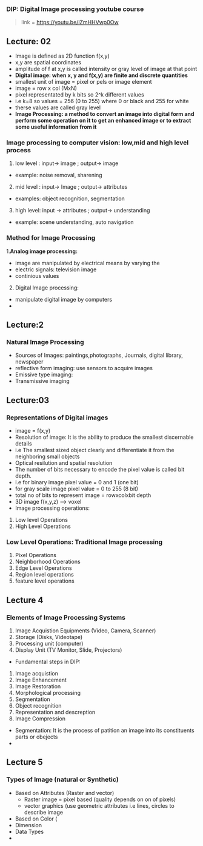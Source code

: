 ### DIP: Digital Image processing youtube course
> link = https://youtu.be/iZmHHVwp0Ow
## Lecture: 02
- Image is defined as 2D function f(x,y)
- x,y are spatial coordinates
- amplitude of f at x,y is called intensity or gray level of image at that point
- **Digital image: when x, y and f(x,y) are finite and discrete quantities**
- smallest unit of image = pixel or pels or image element
- image = row x col (MxN)
- pixel representated by k bits so 2^k different values 
- i.e k=8 so values = 256 (0 to 255) where 0 or black and 255 for white
- therse values are called gray level
- **Image Processing: a method to convert an image into digital form and perform some operation on it to
get an enhanced image or to extract some useful information from it**

### Image processing to computer vision: low,mid and high level process
1. low level : input-> image ; output-> image
  - example: noise removal, sharening
2. mid level : input-> Image ; output-> attributes
  - examples: object recognition, segmentation
3. high level: input -> attributes ; output-> understanding
  - example: scene understanding, auto navigation

### Method for Image Processing
1.**Analog image processing:**
  - image are manipulated by electrical means by varying the
  - electric signals: television image
  - continious values
2. Digital Image processing: 
  - manipulate digital image by computers
  - 


## Lecture:2 
### Natural Image Processing
- Sources of Images: paintings,photographs, Journals, digital library, newspaper
-  reflective form imaging: use sensors to acquire images
-  Emissive type imaging: 
-   Transmissive imaging
## Lecture:03
### Representations of Digital images
- image = f(x,y)
- Resolution of image: It is the ability to produce the smallest discernable details 
- i.e The smallest sized object clearly and differentiate it from the neighboring small objects
- Optical resilution and spatial resolution
- The number of bits necessary to encode the pixel value is called bit depth.
- i.e for binary image pixel value = 0 and 1 (one bit)
- for gray scale image pixel value = 0 to 255 (8 bit)
- total no of bits to represent image = rowxcolxbit depth
- 3D image f(x,y,z) --> voxel
- Image processing operations:
1. Low level Operations
2. High Level Operations
### Low Level Operations: Traditional Image processing
1. Pixel Operations
2. Neighborhood Operations
3. Edge Level Operations
4. Region level operations
5. feature level operations

## Lecture 4
### Elements of Image Processing Systems
1. Image Acquistion Equipments (Video, Camera, Scanner)
2. Storage (Disks, Videotape)
3. Processing unit (computer)
4. Display Unit (TV Monitor, Slide, Projectors)

- Fundamental steps in DIP:
1. Image acquistion
2. Image Enhancement
3. Image Restoration
4. Morphological processing
5. Segmentation
6. Object recognition
7. Representation and descreption
8. Image Compression
- Segmentation: It is the process of patition an image into its constituents parts or obejects
- 

## Lecture 5
### Types of Image (natural or Synthetic)
- Based on Attributes (Raster and vector)
  - Raster image = pixel based (quality depends on on of pixels)
  - vector graphics (use geometric attributes i.e lines, circles to describe image
- Based on Color (
- Dimension
- Data Types
- 
















